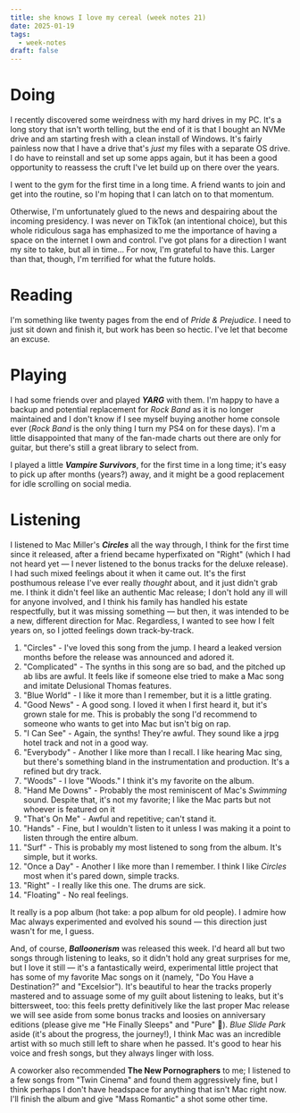 ```yaml
---
title: she knows I love my cereal (week notes 21)
date: 2025-01-19
tags:
  - week-notes
draft: false
---
```

# Doing
I recently discovered some weirdness with my hard drives in my PC. It's a long story that isn't worth telling, but the end of it is that I bought an NVMe drive and am starting fresh with a clean install of Windows. It's fairly painless now that I have a drive that's *just* my files with a separate OS drive. I do have to reinstall and set up some apps again, but it has been a good opportunity to reassess the cruft I've let build up on there over the years. 

I went to the gym for the first time in a long time. A friend wants to join and get into the routine, so I'm hoping that I can latch on to that momentum.

Otherwise, I'm unfortunately glued to the news and despairing about the incoming presidency. I was never on TikTok (an intentional choice), but this whole ridiculous saga has emphasized to me the importance of having a space on the internet I own and control. I've got plans for a direction I want my site to take, but all in time... For now, I'm grateful to have this. Larger than that, though, I'm terrified for what the future holds.
# Reading
I'm something like twenty pages from the end of *Pride & Prejudice*. I need to just sit down and finish it, but work has been so hectic. I've let that become an excuse.
# Playing
I had some friends over and played ***YARG*** with them. I'm happy to have a backup and potential replacement for *Rock Band* as it is no longer maintained and I don't know if I see myself buying another home console ever (*Rock Band* is the only thing I turn my PS4 on for these days). I'm a little disappointed that many of the fan-made charts out there are only for guitar, but there's still a great library to select from. 

I played a little **_Vampire Survivors_**, for the first time in a long time; it's easy to pick up after months (years?) away, and it might be a good replacement for idle scrolling on social media.

# Listening
I listened to Mac Miller's ***Circles*** all the way through, I think for the first time since it released, after a friend became hyperfixated on "Right" (which I had not heard yet — I never listened to the bonus tracks for the deluxe release). I had such mixed feelings about it when it came out. It's the first posthumous release I've ever really *thought* about, and it just didn't grab me. I think it didn't feel like an authentic Mac release; I don't hold any ill will for anyone involved, and I think his family has handled his estate respectfully, but it was missing something — but then, it was intended to be a new, different direction for Mac. Regardless, I wanted to see how I felt years on, so I jotted feelings down track-by-track.

1. "Circles" - I've loved this song from the jump. I heard a leaked version months before the release was announced and adored it.
2. "Complicated" - The synths in this song are so bad, and the pitched up ab libs are awful. It feels like if someone else tried to make a Mac song and imitate Delusional Thomas features.
3. "Blue World" - I like it more than I remember, but it is a little grating.
4. "Good News" - A good song. I loved it when I first heard it, but it's grown stale for me. This is probably the song I'd recommend to someone who wants to get into Mac but isn't big on rap.
5. "I Can See" - Again, the synths! They're awful. They sound like a jrpg hotel track and not in a good way.
6. "Everybody" - Another I like more than I recall. I like hearing Mac sing, but there's something bland in the instrumentation and production. It's a refined but dry track.
7. "Woods" - I love "Woods." I think it's my favorite on the album.
8. "Hand Me Downs" - Probably the most reminiscent of Mac's *Swimming* sound. Despite that, it's not my favorite; I like the Mac parts but not whoever is featured on it
9. "That's On Me" - Awful and repetitive; can't stand it.
10. "Hands" - Fine, but I wouldn't listen to it unless I was making it a point to listen through the entire album.
11. "Surf" - This is probably my most listened to song from the album. It's simple, but it works.
12. "Once a Day" - Another I like more than I remember. I think I like *Circles* most when it's pared down, simple tracks.
13. "Right" - I really like this one. The drums are sick.
14. "Floating" - No real feelings.

It really is a pop album (hot take: a pop album for old people). I admire how Mac always experimented and evolved his sound — this direction just wasn't for me, I guess.

And, of course, **_Balloonerism_** was released this week. I'd heard all but two songs through listening to leaks, so it didn't hold any great surprises for me, but I love it still — it's a fantastically weird, experimental little project that has some of my favorite Mac songs on it (namely, "Do You Have a Destination?" and "Excelsior"). It's beautiful to hear the tracks properly mastered and to assuage some of my guilt about listening to leaks, but it's bittersweet, too: this feels pretty definitively like the last proper Mac release we will see aside from some bonus tracks and loosies on anniversary editions (please give me "He Finally Sleeps" and "Pure" 🙏). *Blue Slide Park* aside (it's about the progress, the journey!), I think Mac was an incredible artist with so much still left to share when he passed. It's good to hear his voice and fresh songs, but they always linger with loss.

A coworker also recommended **The New Pornographers** to me; I listened to a few songs from "Twin Cinema" and found them aggressively fine, but I think perhaps I don't have headspace for anything that isn't Mac right now. I'll finish the album and give "Mass Romantic" a shot some other time.